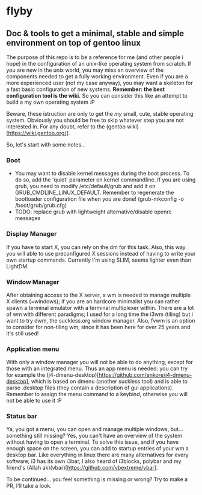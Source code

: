 # flyby
## Doc & tools to get a minimal, stable and simple environment on top of gentoo linux

The purpose of this repo is to be a reference for me (and other people i hope) in the configuration of an unix-like operating system from scratch. If you are new in the unix world, you may miss an overview of the components needed to get a fully working environment. Even if you are a more experienced user (not my case anyway), you may want a skeleton for a fast basic configuration of new systems. **Remember: the best configuration tool is the wiki.** So you can consider this like an attempt to build a my own operating system :P

Beware, these istruction are only to get the *my* small, cute, stable operating system. Obviously you should be free to skip whatever step you are not interested in. For any doubt, refer to the (gentoo wiki)[https://wiki.gentoo.org/].

So, let's start with some notes...


### Boot
 * You may want to disable kernel messages during the boot process. To do so, add the 'quiet' parameter on kernel commandline. If you are using grub, you need to modify /etc/default/grub and add it on GRUB_CMDLINE_LINUX_DEFAULT. Remember to regenerate the bootloader configuration file when you are done! (grub-mkconfig -o /boot/grub/grub.cfg)
 * TODO: replace grub with lightweight alternative/disable openrc messages
 
### Display Manager
If you have to start X, you can rely on the dm for this task. Also, this way you will able to use preconfigured X sessions instead of having to write your own startup commands. Currently I'm using SLIM, seems lighter even than LightDM.

### Window Manager
After obtaining access to the X server, a wm is needed to manage multiple X clients (=windows); if you are an hardcore minimalist you can rather spawn a terminal emulator with a terminal multiplexer within. There are a lot of wm with different paradigms; I used for a long time the i3wm (tiling) but i want to try dwm, the suckless.org window manager. Also, fvwm is an option to consider for non-tiling wm, since it has been here for over 25 years and it's still used!

### Application menu
With only a window manager you will not be able to do anything, except for those with an integrated menu. Thus an app menu is needed: you can try for example the (j4-dmenu-desktop)[https://github.com/enkore/j4-dmenu-desktop], which is based on dmenu (another suckless tool) and is able to parse .desktop files (they contain a description of gui applications). Remember to assign the menu command to a keybind, otherwise you will not be able to use it :P

### Status bar
Ya, you got a menu, you can open and manage multiple windows, but... something still missing? Yes, you can't have an overview of the system without having to open a terminal. To solve this issue, and if you have enough space on the screen, you can add to startup entries of your wm a desktop bar. Like everything in linux there are many alternatives for every software; i3 has its own i3bar, I also heard of i3blocks, polybar and my friend's (Allah ak)(vbar)[https://github.com/vbextreme/vbar].

To be continued... you feel something is missing or wrong? Try to make a PR, I'll take a look.
